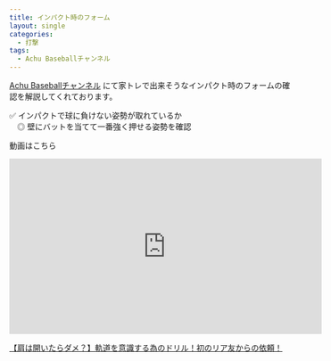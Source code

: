 ```yaml
---
title: インパクト時のフォーム
layout: single
categories:
  - 打撃
tags:
  - Achu Baseballチャンネル
---
```


[Achu Baseballチャンネル](https://www.youtube.com/channel/UCqkTcqYRH7v9a_t5CBhavpg) にて家トレで出来そうなインパクト時のフォームの確認を解説してくれております。

✅ インパクトで球に負けない姿勢が取れているか  
　◎ 壁にバットを当てて一番強く押せる姿勢を確認


動画はこちら
<iframe width="560" height="315" src="https://www.youtube.com/embed/gOHuqamBge0" frameborder="0" allow="accelerometer; autoplay; encrypted-media; gyroscope; picture-in-picture" allowfullscreen></iframe>

[【肩は開いたらダメ？】軌道を意識する為のドリル！初のリア友からの依頼！](https://youtu.be/gOHuqamBge0)